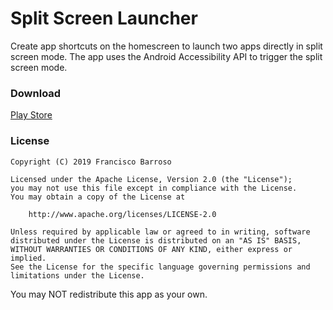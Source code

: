 # Split Screen Launcher

Create app shortcuts on the homescreen to launch two apps directly in split screen mode. The app uses the Android Accessibility API to trigger the split screen mode.

### Download

[Play Store](https://play.google.com/store/apps/details?id=com.fb.splitscreenlauncher)

### License

    Copyright (C) 2019 Francisco Barroso

    Licensed under the Apache License, Version 2.0 (the "License");
    you may not use this file except in compliance with the License.
    You may obtain a copy of the License at

        http://www.apache.org/licenses/LICENSE-2.0

    Unless required by applicable law or agreed to in writing, software
    distributed under the License is distributed on an "AS IS" BASIS,
    WITHOUT WARRANTIES OR CONDITIONS OF ANY KIND, either express or implied.
    See the License for the specific language governing permissions and
    limitations under the License.

You may NOT redistribute this app as your own.
